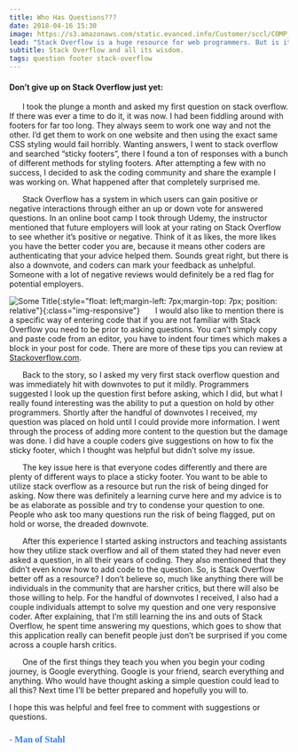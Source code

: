```yaml
---
title: Who Has Questions???
date: 2018-04-16 15:30
image: https://s3.amazonaws.com/static.evanced.info/Customer/sccl/COMP_TRAINING_B5E4A7F7.JPG
lead: "Stack Overflow is a huge resource for web programmers. But is it the place to ask questions? " 
subtitle: Stack Overflow and all its wisdom.
tags: question footer stack-overflow
---
```

#### Don’t give up on Stack Overflow just yet:
 
&nbsp;&nbsp;&nbsp;&nbsp;&nbsp;&nbsp;I took the plunge a month and asked my first question on stack overflow. If there was ever a time to do it, it was now. I had been fiddling around with footers for far too long. They always seem to work one way and not the other. I’d get them to work on one website and then using the exact same CSS styling would fail horribly. Wanting answers, I went to stack overflow and searched “sticky footers”, there I found a ton of responses with a bunch of different methods for styling footers. After attempting a few with no success, I decided to ask the coding community and share the example I was working on. What happened after that completely surprised me.

<!-- ![Figure 1-1](img/stack.png "Figure 1-1"){:style="float: right;margin-right: 7px;margin-top: 7px; border-radius: 50%;"} -->
&nbsp;&nbsp;&nbsp;&nbsp;&nbsp;&nbsp;Stack Overflow has a system in which users can gain positive or negative interactions through either an up or down vote for answered questions. In an online boot camp I took through Udemy, the instructor mentioned that future employers will look at your rating on Stack Overflow to see whether it’s positive or negative. Think of it as likes, the more likes you have the better coder you are, because it means other coders are authenticating that your advice helped them. Sounds great right, but there is also a downvote, and coders can mark your feedback as unhelpful. Someone with a lot of negative reviews would definitely be a red flag for potential employers. 

![Some Title](https://t3.ftcdn.net/jpg/00/70/95/32/240_F_70953284_ddg71pEeAAF3Ma8LnA59dU6gCMV9HQyl.jpg){:style="float: left;margin-left: 7px;margin-top: 7px; position: relative"}{:class="img-responsive"}
&nbsp;&nbsp;&nbsp;&nbsp;&nbsp;&nbsp;I would also like to mention there is a specific way of entering code that if you are not familiar with Stack Overflow you need to be prior to asking questions. You can’t simply copy and paste code from an editor, you have to indent four times which makes a block in your post for code. There are more of these tips you can review at [Stackoverflow.com]( http://meta.stackoverflow.com/questions/251361/how-do-i-format-my-code-blocks/). 

&nbsp;&nbsp;&nbsp;&nbsp;&nbsp;&nbsp;Back to the story, so I asked my very first stack overflow question and was immediately hit with downvotes to put it mildly. Programmers suggested I look up the question first before asking, which I did, but what I really found interesting was the ability to put a question on hold by other programmers. Shortly after the handful of downvotes I received, my question was placed on hold until I could provide more information. I went through the process of adding more content to the question but the damage was done. I did have a couple coders give suggestions on how to fix the sticky footer, which I thought was helpful but didn’t solve my issue.

&nbsp;&nbsp;&nbsp;&nbsp;&nbsp;&nbsp;The key issue here is that everyone codes differently and there are plenty of different ways to place a sticky footer. You want to be able to utilize stack overflow as a resource but run the risk of being dinged for asking. Now there was definitely a learning curve here and my advice is to be as elaborate as possible and try to condense your question to one. People who ask too many questions run the risk of being flagged, put on hold or worse, the dreaded downvote. 

&nbsp;&nbsp;&nbsp;&nbsp;&nbsp;&nbsp;After this experience I started asking instructors and teaching assistants how they utilize stack overflow and all of them stated they had never even asked a question, in all their years of coding. They also mentioned that they didn’t even know how to add code to the question. So, is Stack Overflow better off as a resource? I don’t believe so, much like anything there will be individuals in the community that are harsher critics, but there will also be those willing to help. For the handful of downvotes I received, I also had a couple individuals attempt to solve my question and one very responsive coder. After explaining, that I’m still learning the ins and outs of Stack Overflow, he spent time answering my questions, which goes to show that this application really can benefit people just don’t be surprised if you come across a couple harsh critics.  

&nbsp;&nbsp;&nbsp;&nbsp;&nbsp;&nbsp;One of the first things they teach you when you begin your coding journey, is Google everything.  Google is your friend, search everything and anything. Who would have thought asking a simple question could lead to all this? Next time I’ll be better prepared and hopefully you will to.  

I hope this was helpful and feel free to comment with suggestions or questions.  

### **<span style="color:rgb(50, 126, 235); font-family: 'Bradley Hand';">- Man of Stahl</span>**
   